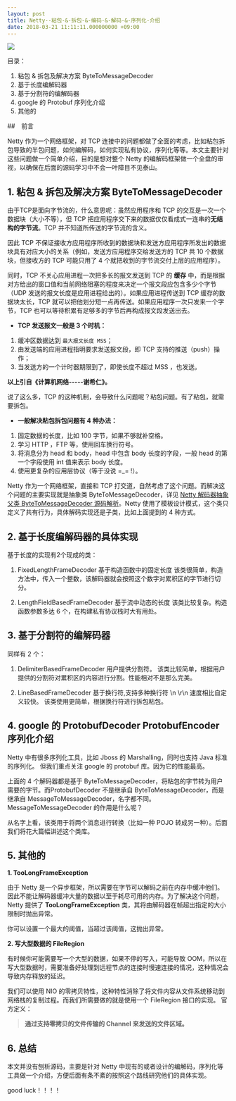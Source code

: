 ```yaml
---
layout: post
title: Netty--粘包-&-拆包-&-编码-&-解码-&-序列化-介绍
date: 2018-03-21 11:11:11.000000000 +09:00
---
```

![](https://upload-images.jianshu.io/upload_images/4236553-507f1a00b065044d.png?imageMogr2/auto-orient/strip%7CimageView2/2/w/1240)


目录：
1. 粘包 & 拆包及解决方案 ByteToMessageDecoder
2. 基于长度编解码器
3. 基于分割符的编解码器
4. google 的 Protobuf 序列化介绍
5. 其他的

##　前言

Netty 作为一个网络框架，对 TCP 连接中的问题都做了全面的考虑，比如粘包拆包导致的半包问题，如何编解码，如何实现私有协议，序列化等等。本文主要针对这些问题做一个简单介绍，目的是想对整个 Netty 的编解码框架做一个全盘的审视，以确保在后面的源码学习中不会一叶障目不见泰山。


## 1. 粘包 & 拆包及解决方案 ByteToMessageDecoder

由于TCP是面向字节流的，什么意思呢：虽然应用程序和 TCP 的交互是一次一个数据块（大小不等），但 TCP 把应用程序交下来的数据仅仅看成式一连串的**无结构的字节流**。TCP 并不知道所传送的字节流的含义。

因此 TCP 不保证接收方应用程序所收到的数据块和发送方应用程序所发出的数据块具有对应大小的关系（例如，发送方应用程序交给发送方的 TCP 共 10 个数据块，但接收方的 TCP 可能只用了 4 个就把收到的字节流交付上层的应用程序）。

同时，TCP 不关心应用进程一次把多长的报文发送到 TCP 的 **缓存** 中，而是根据对方给出的窗口值和当前网络阻塞的程度来决定一个报文段应包含多少个字节（UDP 发送的报文长度是应用进程给出的）。如果应用进程传送到 TCP 缓存的数据块太长，TCP 就可以把他划分短一点再传送。如果应用程序一次只发来一个字节，TCP  也可以等待积累有足够多的字节后再构成报文段发送出去。

* **TCP 发送报文一般是 3 个时机：**

1. 缓冲区数据达到 `最大报文长度 MSS`；
2. 由发送端的应用进程指明要求发送报文段，即 TCP 支持的推送（push）操作；
3. 当发送方的一个计时器期限到了，即使长度不超过 MSS ，也发送。

**以上引自《计算机网络-----谢希仁》。**

说了这么多，TCP 的这种机制，会导致什么问题呢？粘包问题。有了粘包，就需要拆包。


* **一般解决粘包拆包问题有 4 种办法：**

1. 固定数据的长度，比如 100 字节，如果不够就补空格。
2. 学习 HTTP ，FTP 等，使用回车换行符号。
3. 将消息分为 head 和 body，head 中包含 body 长度的字段，一般 head 的第一个字段使用 int 值来表示 body 长度。
4. 使用更复杂的应用层协议（等于没说 =_= !）。



Netty 作为一个网络框架，直接和 TCP 打交道，自然考虑了这个问题。而解决这个问题的主要实现就是抽象类 ByteToMessageDecoder，详见 [Netty 解码器抽象父类 ByteToMessageDecoder 源码解析](https://www.jianshu.com/p/4c35541eec10)。Netty 使用了模板设计模式，这个类只定义了共有行为，具体解码实现还是子类，比如上面提到的 4 种方式。


## 2. 基于长度编解码器的具体实现

基于长度的实现有2个现成的类：
1. FixedLengthFrameDecoder 基于构造函数中的固定长度
该类很简单，构造方法中，传入一个整数，该解码器就会按照这个数字对累积区的字节进行切分。

2. LengthFieldBasedFrameDecoder 基于流中动态的长度
该类比较复杂。构造函数参数多达 6 个，在构建私有协议栈时大有用处。


## 3. 基于分割符的编解码器

同样有 2 个：
1. DelimiterBasedFrameDecoder 用户提供分割符。
该类比较简单，根据用户提供的分割符对累积区的内容进行分割。性能相对不是那么完美。

2. LineBasedFrameDecoder  基于换行符,支持多种换行符 \n  \r\n 速度相比自定义较快。
该类使用更简单，根据换行符进行拆包粘包。

## 4. google 的 ProtobufDecoder ProtobufEncoder 序列化介绍

Netty 中有很多序列化工具，比如 Jboss 的 Marshalling，同时也支持 Java 标准的序列化。 但我们重点关注 google 的 protobuf 库。因为它的性能最高。

上面的 4 个解码器都是基于 ByteToMessageDecoder，将粘包的字节转为用户需要的字节。而ProtobufDecoder 不是继承自 ByteToMessageDecoder，而是继承自 MessageToMessageDecoder，名字都不同。MessageToMessageDecoder 的作用是什么呢？

从名字上看，该类用于将两个消息进行转换（比如一种 POJO 转成另一种）。后面我们将花大篇幅讲述这个类库。

## 5. 其他的

**1. TooLongFrameException**

由于 Netty 是一个异步框架，所以需要在字节可以解码之前在内存中缓冲他们。因此不能让解码器缓冲大量的数据以至于耗尽可用的内存。为了解决这个问题，Netty 提供了 **TooLongFrameException** 类，其将由解码器在帧超出指定的大小限制时抛出异常。

你可以设置一个最大的阈值，当超过该阈值，这抛出异常。

**2. 写大型数据的 FileRegion**

有时候你可能需要写一个大型的数据，如果不停的写入，可能导致 OOM，所以在写大型数据时，需要准备好处理到远程节点的连接时慢速连接的情况，这种情况会导致内存释放的延迟。

我们可以使用 NIO 的零拷贝特性，这种特性消除了将文件内容从文件系统移动到网络栈的复制过程。而我们所需要做的就是使用一个 FileRegion 接口的实现。
官方定义：
> **通过支持零拷贝的文件传输的 Channel 来发送的文件区域。**



## 6. 总结

本文并没有刨析源码，主要是针对 Netty 中现有的或者设计的编解码，序列化等工具做一个介绍，方便后面有条不紊的按照这个路线研究他们的具体实现。

good luck！！！！






































